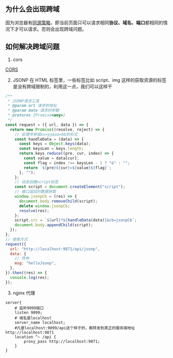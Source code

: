 ## 为什么会出现跨域

因为浏览器有[同源策略](https://developer.mozilla.org/zh-CN/docs/Web/Security/Same-origin_policy)，即当前页面只可以请求相同**协议、域名、端口**都相同的情况下才可以请求。否则会出现跨域问题。

## 如何解决跨域问题

1. cors

[CORS](https://developer.mozilla.org/zh-CN/docs/Glossary/CORS)

2. JSONP
   在 HTML 标签里，一些标签比如 script、img 这样的获取资源的标签是没有跨域限制的，利用这一点，我们可以这样干

```js
/**
 * JSONP请求工具
 * @param url 请求的地址
 * @param data 请求的参数
 * @returns {Promise<any>}
 */
const request = ({ url, data }) => {
  return new Promise((resolve, reject) => {
    // 处理传参成xx=yy&aa=bb的形式
    const handleData = (data) => {
      const keys = Object.keys(data);
      const keysLen = keys.length;
      return keys.reduce((pre, cur, index) => {
        const value = data[cur];
        const flag = index !== keysLen - 1 ? "&" : "";
        return `${pre}${cur}=${value}${flag}`;
      }, "");
    };
    // 动态创建script标签
    const script = document.createElement("script");
    // 接口返回的数据获取
    window.jsonpCb = (res) => {
      document.body.removeChild(script);
      delete window.jsonpCb;
      resolve(res);
    };
    script.src = `${url}?${handleData(data)}&cb=jsonpCb`;
    document.body.appendChild(script);
  });
};
// 使用方式
request({
  url: "http://localhost:9871/api/jsonp",
  data: {
    // 传参
    msg: "helloJsonp",
  },
}).then((res) => {
  console.log(res);
});
```

3. nginx 代理

```nginx
server{
    # 监听9099端口
    listen 9099;
    # 域名是localhost
    server_name localhost;
    #凡是localhost:9099/api这个样子的，都转发到真正的服务端地址http://localhost:9871
    location ^~ /api {
        proxy_pass http://localhost:9871;
    }
}
```
